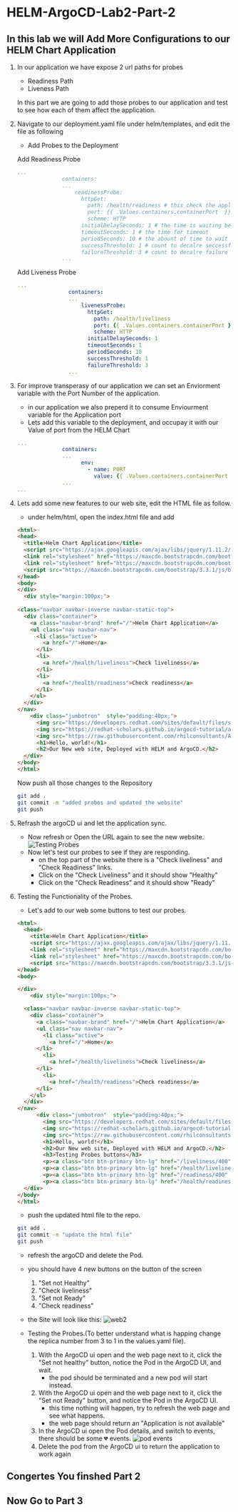 # HELM-ArgoCD-Lab2-Part-2

## In this lab we will Add More Configurations to our HELM Chart Application

1. In our application we have expose 2 url paths for probes

   - Readiness Path
   - Liveness Path

   In this part we are going to add those probes to our application and test to see how each of them affect the application.

2. Navigate to our deployment.yaml file under helm/templates, and edit the file as following

   - Add Probes to the Deployment

   Add Readiness Probe

   ```YAML
   ...
                 containers:
                 ...
                     readinessProbe:
                       httpGet:
                         path: /health/readiness # this check the application url path
                         port: {{ .Values.containers.containerPort  }} # In which port the Application is listening
                         scheme: HTTP
                       initialDelaySeconds: 1 # the time is waiting befor testing the application path
                       timeoutSeconds: 1 # the time for timeout
                       periodSeconds: 10 # the abount of time to wait between checks
                       successThreshold: 1 # count to decalre seccessfull 
                       failureThreshold: 3 # count to decalre failure 
                 ...
   ```

   Add Liveness Probe

   ```YAML
   ...           
                   containers:
                   ...
                       livenessProbe:
                         httpGet:
                           path: /health/liveliness
                           port: {{ .Values.containers.containerPort }}
                           scheme: HTTP
                         initialDelaySeconds: 1
                         timeoutSeconds: 1
                         periodSeconds: 10
                         successThreshold: 1
                         failureThreshold: 3
                   ...
   ```

3. For improve transperasy of our application we can set an Enviorment variable with the Port Number of the application.

   - in our application we also preperd it to consume Enviourment variable for the Application port
   - Lets add this variable to the deployment, and occupay it with our Value of port from the HELM Chart

   ```YAML
   ...           
                 containers:
                 ...
                       env:
                         - name: PORT
                           value: {{ .Values.containers.containerPort | quote }}
                 ...
   ...
   ```

4. Lets add some new features to our web site, edit the HTML file as follow.

   - under helm/html, open the index.html file and add

   ```html
   <html>
   <head>
     <title>Helm Chart Application</title>
     <script src="https://ajax.googleapis.com/ajax/libs/jquery/1.11.2/jquery.min.js"></script>
     <link rel="stylesheet" href="https://maxcdn.bootstrapcdn.com/bootstrap/3.3.1/css/bootstrap.min.css">
     <link rel="stylesheet" href="https://maxcdn.bootstrapcdn.com/bootstrap/3.3.1/css/bootstrap-theme.min.css">
     <script src="https://maxcdn.bootstrapcdn.com/bootstrap/3.3.1/js/bootstrap.min.js"></script>
   </head>
   <body>
   </div>
     <div style="margin:100px;">
      
   <class="navbar navbar-inverse navbar-static-top">
     <div class="container">
       <a class="navbar-brand" href="/">Helm Chart Application</a>
       <ul class="nav navbar-nav">
         <li class="active">
           <a href="/">Home</a>
         </li>
         <li>
           <a href="/health/liveliness">Check liveliness</a>
         </li>
         <li>
           <a href="/health/readiness">Check readiness</a>
         </li>
       </ul>
     </div>
   </nav>
       <div class="jumbotron"  style="padding:40px;">
         <img src="https://developers.redhat.com/sites/default/files/styles/article_feature/public/blog/2018/05/openshift-featured.png?   itok=g0Ee8H1H" alt="OpenShift">
         <img src="https://redhat-scholars.github.io/argocd-tutorial/argocd-tutorial/_images/argocd-sync-flow.png">
         <img src="https://raw.githubusercontent.com/rhilconsultants/Application-Deployment-Workshop/main/Class%20artifacts/helm-icon-color.png">
         <h1>Hello, world!</h1>
         <h2>Our New web site, Deployed with HELM and ArgoCD.</h2>
     </div>
   </body>
   </html>
   ```

   Now push all those changes to the Repository

   ```Bash
   git add .
   git commit -m "added probes and updated the website"
   git push
   ```

5. Refrash the argoCD ui and let the application sync.

   - Now refresh or Open the URL again to see the new website.
   ![Testing Probes](https://raw.githubusercontent.com/rhilconsultants/Application-Deployment-Workshop/main/Class%20artifacts/lab2-part2-web1.png)
   - Now let's test our probes to see if they are responding.
     - on the top part of the website there is a "Check liveliness" and "Check Readiness" links.
     - Click on the "Check Liveliness" and it should show "Healthy"
     - Click on the "Check Readiness" and it should show "Ready"

6. Testing the Functionality of the Probes.

   - Let's add to our web some buttons to test our probes.

   ```HTML
   <html>
     <head>
       <title>Helm Chart Application</title>
       <script src="https://ajax.googleapis.com/ajax/libs/jquery/1.11.2/jquery.min.js"></script>
       <link rel="stylesheet" href="https://maxcdn.bootstrapcdn.com/bootstrap/3.3.1/css/bootstrap.min.css">
       <link rel="stylesheet" href="https://maxcdn.bootstrapcdn.com/bootstrap/3.3.1/css/bootstrap-theme.min.css">
       <script src="https://maxcdn.bootstrapcdn.com/bootstrap/3.3.1/js/bootstrap.min.js"></script>
   </head>
   <body>
   
   </div>
       <div style="margin:100px;">
   
     <class="navbar navbar-inverse navbar-static-top">
       <div class="container">
         <a class="navbar-brand" href="/">Helm Chart Application</a>
         <ul class="nav navbar-nav">
           <li class="active">
             <a href="/">Home</a>
         </li>
           <li>
             <a href="/health/liveliness">Check liveliness</a>
         </li>
           <li>
             <a href="/health/readiness">Check readiness</a>
         </li>
       </ul>
     </div>
   </nav>
         <div class="jumbotron"  style="padding:40px;">
           <img src="https://developers.redhat.com/sites/default/files/styles/article_feature/public/blog/2018/05/openshift-featured.png?      itok=g0Ee8H1H" alt="OpenShift">
           <img src="https://redhat-scholars.github.io/argocd-tutorial/argocd-tutorial/_images/argocd-sync-flow.png">
           <img src="https://raw.githubusercontent.com/rhilconsultants/Application-Deployment-Workshop/main/Class%20artifacts/helm-icon-color.png">
           <h1>Hello, world!</h1>
           <h2>Our New web site, Deployed with HELM and ArgoCD.</h2>
           <h3>Testing Probes buttons</h3>
           <p><a class="btn btn-primary btn-lg" href="/liveliness/400" role="button">Set Not Healty</a></p> 
           <p><a class="btn btn-primary btn-lg" href="/health/liveliness" role="button">Check liveliness</a></p>
           <p><a class="btn btn-primary btn-lg" href="/readiness/400" role="button">Set Not Ready</a></p>
           <p><a class="btn btn-primary btn-lg" href="/health/readiness" role="button">Check readiness</a></p>
     </div>
   </body>
   </html>
   ```

   - push the updated html file to the repo.

   ```Bash
   git add .
   git commit -m "update the html file"
   git push
   ```

   - refresh the argoCD and delete the Pod.
   - you should have 4 new buttons on the button of the screen
     1. "Set not Healthy"
     2. "Check liveliness"
     3. "Set not Ready"
     4. "Check readiness"
   - the Site will look like this:
     ![web2](https://raw.githubusercontent.com/rhilconsultants/Application-Deployment-Workshop/main/Class%20artifacts/lab2-part2-web2.png)

   - Testing the Probes.(To better understand what is happing change the replica number from 3 to 1 in the values.yaml file).
     1. With the ArgoCD ui open and the web page next to it, click the "Set not healthy" button, notice the Pod in the ArgoCD UI, and wait.
        - the pod should be terminated and a new pod will start instead.
     2. With the ArgoCD ui open and the web page next to it, click the "Set not Ready" button, and notice the Pod in the ArgoCD UI.
        - this time nothing will happen, try to refresh the web page and see what happens.
        - the web page should return an "Application is not available"
     3. In the ArgoCD ui open the Pod details, and switch to events, there should be some 💔 events.
        ![pod events](https://raw.githubusercontent.com/rhilconsultants/Application-Deployment-Workshop/main/Class%20artifacts/lab2-part2-pod-events.png)
     4. Delete the pod from the ArgoCD ui to return the application to work again

## Congertes You finshed Part 2

## Now Go to Part 3
